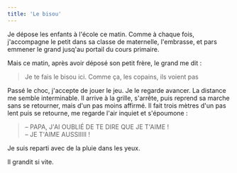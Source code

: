 ```yaml
---
title: 'Le bisou'
---
```


Je dépose les enfants à l'école ce matin. Comme à chaque fois, j'accompagne le
petit dans sa classe de maternelle, l'embrasse, et pars emmener le grand jusq'au
portail du cours primaire.

<!-- more -->

Mais ce matin, après avoir déposé son petit frère, le grand me dit :

> Je te fais le bisou ici. Comme ça, les copains, ils voient pas

Passé le choc, j'accepte de jouer le jeu. Je le regarde avancer. La distance me
semble interminable. Il arrive à la grille, s'arrête, puis reprend sa marche
sans se retourner, mais d'un pas moins affirmé. Il fait trois mètres d'un pas
lent puis se retourne, me regarde l'air inquiet et s'époumone :

> – PAPA, J'AI OUBLIÉ DE TE DIRE QUE JE T'AIME !  
> – JE T'AIME AUSSIIIII !

Je suis reparti avec de la pluie dans les yeux.

Il grandit si vite.
